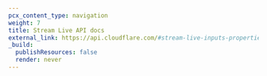 ```yaml
---
pcx_content_type: navigation
weight: 7
title: Stream Live API docs
external_link: https://api.cloudflare.com/#stream-live-inputs-properties
_build:
  publishResources: false
  render: never
---
```

